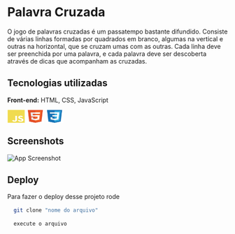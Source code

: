 
# Palavra Cruzada

O jogo de palavras cruzadas é um passatempo bastante difundido. Consiste de várias linhas formadas por quadrados em branco, algumas na vertical e outras na horizontal, que se cruzam umas com as outras. Cada linha deve ser preenchida por uma palavra, e cada palavra deve ser descoberta através de dicas que acompanham as cruzadas.


## Tecnologias utilizadas

**Front-end:** HTML, CSS, JavaScript

<div style="display: inline_block">
  <img align="center" alt="gabs-Js" height="30" width="40" src="https://raw.githubusercontent.com/devicons/devicon/master/icons/javascript/javascript-plain.svg">
  <img align="center" alt="gabs-HTML" height="30" width="40" src="https://raw.githubusercontent.com/devicons/devicon/master/icons/html5/html5-original.svg">
  <img align="center" alt="gabs-CSS" height="30" width="40" src="https://raw.githubusercontent.com/devicons/devicon/master/icons/css3/css3-original.svg">
</div>

## Screenshots

![App Screenshot](https://via.placeholder.com/468x300?text=App+Screenshot+Here)


## Deploy

Para fazer o deploy desse projeto rode

```bash
  git clone "nome do arquivo"
```

```bash
  execute o arquivo
```